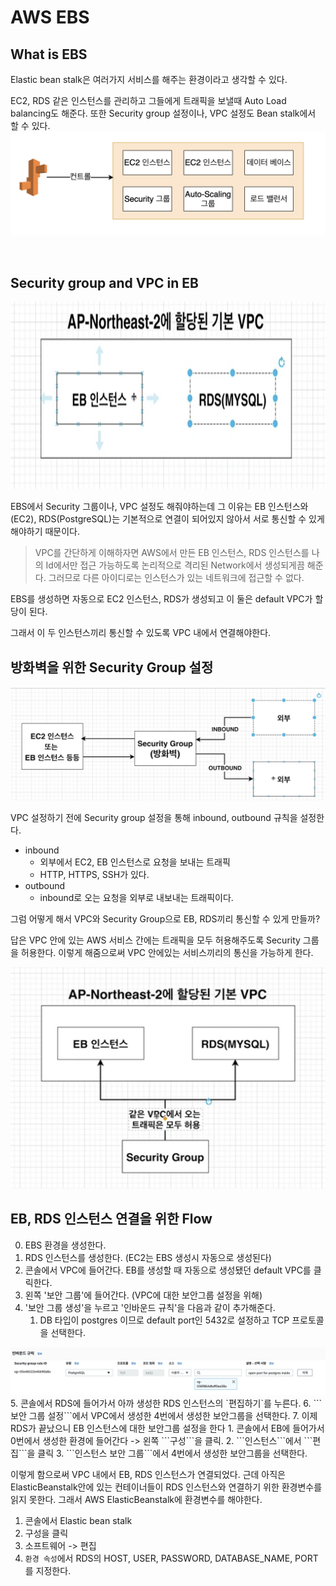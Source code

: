 # AWS EBS

## What is EBS

Elastic bean stalk은 여러가지 서비스를 해주는 환경이라고 생각할 수 있다.

EC2, RDS 같은 인스턴스를 관리하고 그들에게 트래픽을 보낼때 Auto Load balancing도 해준다.
또한 Security group 설정이나, VPC 설정도 Bean stalk에서 할 수 있다.
<img src="./static/ebs.png"/>

<br />

## Security group and VPC in EB

<img src="./static/vpc.png" width="700px" height="300px"/>

EBS에서 Security 그룹이나, VPC 설정도 해줘야하는데 그 이유는 EB 인스턴스와(EC2), RDS(PostgreSQL)는 기본적으로 연결이 되어있지 않아서 서로 통신할 수 있게 해야하기 때문이다.

> VPC를 간단하게 이해하자면 AWS에서 만든 EB 인스턴스, RDS 인스턴스를 나의 Id에서만 접근 가능하도록 논리적으로 격리된 Network에서 생성되게끔 해준다. 그러므로 다른 아이디로는 인스턴스가 있는 네트워크에 접근할 수 없다.

EBS를 생성하면 자동으로 EC2 인스턴스, RDS가 생성되고 이 둘은 default VPC가 할당이 된다.

그래서 이 두 인스턴스끼리 통신할 수 있도록 VPC 내에서 연결해야한다.

## 방화벽을 위한 Security Group 설정

<img src="./static/security.png"/>

VPC 설정하기 전에 Security group 설정을 통해 inbound, outbound 규칙을 설정한다.

- inbound
  - 외부에서 EC2, EB 인스턴스로 요청을 보내는 트래픽
  - HTTP, HTTPS, SSH가 있다.
- outbound
  - inbound로 오는 요청을 외부로 내보내는 트래픽이다.

그럼 어떻게 해서 VPC와 Security Group으로 EB, RDS끼리 통신할 수 있게 만들까?

답은 VPC 안에 있는 AWS 서비스 간에는 트래픽을 모두 허용해주도록 Security 그룹을 허용한다.
이렇게 해줌으로써 VPC 안에있는 서비스끼리의 통신을 가능하게 한다.

<img src="./static/vpc_security.png" />

## EB, RDS 인스턴스 연결을 위한 Flow

0. EBS 환경을 생성한다.
1. RDS 인스턴스를 생성한다. (EC2는 EBS 생성시 자동으로 생성된다)
2. 콘솔에서 VPC에 들어간다. EB를 생성할 때 자동으로 생성됐던 default VPC를 클릭한다.
3. 왼쪽 '보안 그룹'에 들어간다. (VPC에 대한 보안그룹 설정을 위해)
4. '보안 그룹 생성'을 누르고 '인바운드 규칙'을 다음과 같이 추가해준다.
   1. DB 타입이 postgres 이므로 default port인 5432로 설정하고 TCP 프로토콜을 선택한다.
<img src="./static/inbound.png"/>
5. 콘솔에서 RDS에 들어가서 아까 생성한 RDS 인스턴스의 `편집하기`를 누른다.
6. ```보안 그룹 설정```에서 VPC에서 생성한 4번에서 생성한 보안그룹을 선택한다.
7. 이제 RDS가 끝났으니 EB 인스턴스에 대한 보안그룹 설정을 한다
   1. 콘솔에서 EB에 들어가서 0번에서 생성한 환경에 들어간다 -> 왼쪽 ```구성```을 클릭.
   2. ```인스턴스```에서 ```편집```을 클릭
   3. ```인스턴스 보안 그룹```에서 4번에서 생성한 보안그룹을 선택한다.



이렇게 함으로써 VPC 내에서 EB, RDS 인스턴스가 연결되었다.
근데 아직은 ElasticBeanstalk안에 있는 컨테이너들이 RDS 인스턴스와 연결하기 위한 환경변수를 읽지 못한다. 그래서 AWS ElasticBeanstalk에 환경변수를 해야한다.

1. 콘솔에서 Elastic bean stalk
2. 구성을 클릭
3. 소프트웨어 -> 편집
4. ```환경 속성```에서 RDS의 HOST, USER, PASSWORD, DATABASE_NAME, PORT를 지정한다.



